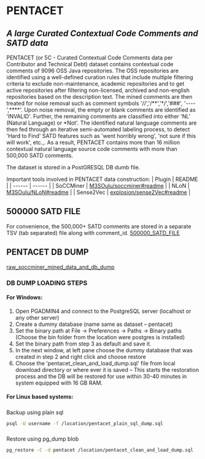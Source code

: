# PENTACET
## _A large Curated Contextual Code Comments and SATD data_

PENTACET (or 5C - Curated Contextual Code Comments data per Contributor and Technical Debt) dataset contains contextual code comments of 9096 OSS Java repositories. The OSS repositories are identified using a well-defined curation rules that include multiple filtering criteria to exclude non-maintenance, academic repositories and to get active repositories after filtering non-licensed, archived and non-english repositories based on the description text.  The mined comments are then treated for noise removal such as comment symbols '//','/\*\*','\*/','\#\#\#', '----',\*\*\*\*'. Upon noise removal, the empty or blank comments are identified as 'INVALID'. Further, the remaining comments are classified into either 'NL' (Natural Language) or *Not'. The identified natural language comments are then fed through an iterative semi-automated labeling process, to detect 'Hard to Find' SATD features such as 'went horribly wrong', 'not sure if this will work', etc.,. As a result, PENTACET contains more than 16 million contextual natural language source code comments with more than 500,000 SATD comments.

The dataset is stored in a PostGRESQL DB dumb file. 


Important tools involved in PENTACET data construction:
| Plugin | README |
| ------ | ------ |
| SoCCMiner | [M3SOulu/soccminer#readme][PlDb] |
| NLoN | [M3SOulu/NLoN#readme][PlGh] |
| Sense2Vec | [explosion/sense2Vec#readme][PS2v] |

## 500000 SATD FILE
For convenience, the 500,000+ SATD comments are stored in a separate TSV (tab separated) file along with comment_id.
[500000_SATD_FILE][dill]

## PENTACET DB DUMP
[raw_soccminer_mined_data_and_db_dump][dill]

### DB DUMP LOADING STEPS 
 #### For Windows:
1.  Open PGADMIN4 and connect to the PostgreSQL server (localhost or any other server)	
2.	Create a dummy database (name same as dataset – pentacet)
3.	Set the binary path at File -> Preferences -> Paths -> Binary paths (Choose the bin folder from the location were postgres is installed)
4.	Set the binary path from step 3 as default and save it.
5.	In the next window, at left pane choose the dummy database that was created in step 2 and right click and choose restore
6.	Choose the 'pentacet_clean_and_load_dump.sql' file from local download directory or where ever it is saved – This starts the restoration process and the DB will be restored for use within 30-40 minutes in system equipped with 16 GB RAM.

 #### For Linux based systems:
 #####
 Backup using plain sql
 ```sh
 psql -U username -f /location/pentacet_plain_sql_dump.sql
 ```
 
 #####
 Restore using pg_dump blob
 ```sh
 pg_restore -C -d pentacet /location/pentacet_clean_and_load_dump.sql
 ```

[//]: # (These are reference links used in the body of this note and get stripped out when the markdown processor does its job. There is no need to format nicely because it shouldn't be seen. Thanks SO - http://stackoverflow.com/questions/4823468/store-comments-in-markdown-syntax)

   [dill]: <https://unioulu-my.sharepoint.com/:f:/g/personal/msridhar20_univ_yo_oulu_fi/EmINC-0m1qBKjXs7mVn8otQBCAVDfefmCPIiP7d9FO3bTA?e=UBf1NWr>

   [PlDb]: <https://github.com/M3SOulu/soccminer#readme>
   [PlGh]: <https://github.com/M3SOulu/NLoN#readme>
   [PS2v]: <https://github.com/explosion/sense2vec#readme>
   
